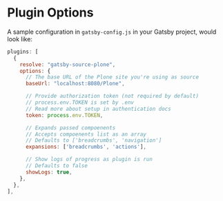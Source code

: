 # Plugin Options

A sample configuration in `gatsby-config.js` in your Gatsby project, would look like:

```javascript
plugins: [
  {
    resolve: "gatsby-source-plone",
    options: {
      // The base URL of the Plone site you're using as source
      baseUrl: "localhost:8080/Plone",

      // Provide authorization token (not required by default)
      // process.env.TOKEN is set by .env
      // Read more about setup in authentication docs
      token: process.env.TOKEN,

      // Expands passed compoenents
      // Accepts compoenents list as an array
      // Defaults to ['breadcrumbs', 'navigation']
      expansions: ['breadcrumbs', 'actions'],

      // Show logs of progress as plugin is run
      // Defaults to false
      showLogs: true,
    },
  },
],
```
